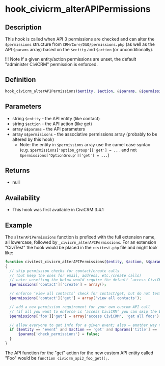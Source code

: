 # hook_civicrm_alterAPIPermissions

## Description

This hook is called when API 3 permissions are checked and can alter the
`$permissions` structure from `CRM/Core/DAO/permissions.php` (as well as
the API `$params` array) based on the `$entity` and `$action` (or
unconditionally).

!!! Note
    If a given entity/action permissions are unset, the default
    "administer CiviCRM" permission is enforced.


## Definition

```php
hook_civicrm_alterAPIPermissions($entity, $action, &$params, &$permissions)
```

## Parameters

-   string `$entity` - the API entity (like contact)
-   string `$action` - the API action (like get)
-   array `&$params` - the API parameters
-   array `&$permisisons` - the associative permissions array (probably to
    be altered by this hook)
    -   Note: the entity in `$permissions` array use the camel case
        syntax (e.g. `$permissions['option_group']['get'] = ...` and not
        `$permissions['OptionGroup']['get'] = ...`)

## Returns

-   null

## Availability

-   This hook was first available in CiviCRM 3.4.1

## Example

The `alterAPIPermissions` function is prefixed with the full extension name, all lowercase,
followed by `_civicrm_alterAPIPermissions`. For an extension "CiviTest" the hook
would be placed in the `civitest.php` file and might look like:

```php
function civitest_civicrm_alterAPIPermissions($entity, $action, &$params, &$permissions)
{
  // skip permission checks for contact/create calls
  // (but keep the ones for email, address, etc./create calls)
  // note: unsetting the below would require the default ‘access CiviCRM’ permission
  $permissions['contact']['create'] = array();

  // enforce ‘view all contacts’ check for contact/get, but do not test ‘access CiviCRM’
  $permissions['contact']['get'] = array('view all contacts');

  // add a new permission requirement for your own custom API call
  // (if all you want to enforce is ‘access CiviCRM’ you can skip the below altogether)
  $permissions['foo']['get'] = array('access CiviCRM', 'get all foos');

  // allow everyone to get info for a given event; also – another way to skip permissions
  if ($entity == 'event' and $action == 'get' and $params['title'] == 'CiviCon 2038') {
      $params['check_permissions'] = false;
  }
}
```

The API function for the "get" action for the new custom API entity called "Foo" would be
`function civicrm_api3_foo_get();`.




